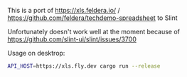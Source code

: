 
This is a port of https://xls.feldera.io/ / https://github.com/feldera/techdemo-spreadsheet to Slint

Unfortunately doesn't work well at the moment because of https://github.com/slint-ui/slint/issues/3700

Usage on desktrop:

```sh
API_HOST=https://xls.fly.dev cargo run --release
```
